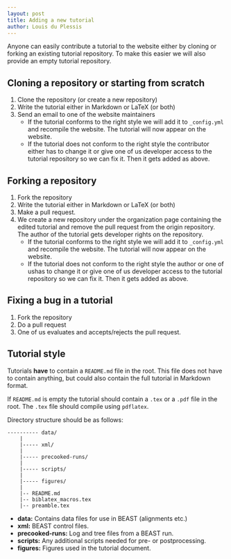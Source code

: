 ```yaml
---
layout: post
title: Adding a new tutorial
author: Louis du Plessis
---
```


Anyone can easily contribute a tutorial to the website either by cloning or forking an existing tutorial repository. To make this easier we will also provide an empty tutorial repository.

## Cloning a repository or starting from scratch
1. Clone the repository (or create a new repository)
1. Write the tutorial either in Markdown or LaTeX (or both)
1. Send an email to one of the website maintainers
	- If the tutorial conforms to the right style we will add it to `_config.yml` and recompile the website. The tutorial will now appear on the website. 
	- If the tutorial does not conform to the right style the contributor either has to change it or give one of us developer access to the tutorial repository so we can fix it. Then it gets added as above.


## Forking a repository
1. Fork the repository
1. Write the tutorial either in Markdown or LaTeX (or both)
1. Make a pull request. 
1. We create a new repository under the organization page containing the edited tutorial and remove the pull request from the origin repository. The author of the tutorial gets developer rights on the repository.
	- If the tutorial conforms to the right style we will add it to `_config.yml` and recompile the website. The tutorial will now appear on the website. 
	- If the tutorial does not conform to the right style the author or one of ushas to change it or give one of us developer access to the tutorial repository so we can fix it. Then it gets added as above.


## Fixing a bug in a tutorial
1. Fork the repository
1. Do a pull request
1. One of us evaluates and accepts/rejects the pull request.


## Tutorial style
Tutorials **have** to contain a `README.md` file in the root. This file does not have to contain anything, but could also contain the full tutorial in Markdown format. 

If `README.md` is empty the tutorial should contain a `.tex`  or a `.pdf` file in the root. The `.tex` file should compile using `pdflatex`. 

Directory structure should be as follows:

```
---------- data/
	|
	|----- xml/
	|
	|----- precooked-runs/
	|
	|----- scripts/
	|
	|----- figures/
	|
	|-- README.md
	|-- biblatex_macros.tex
	|-- preamble.tex

```

- **data:** Contains data files for use in BEAST (alignments etc.)
- **xml:** BEAST control files.
- **precooked-runs:** Log and tree files from a BEAST run.
- **scripts:** Any additional scripts needed for pre- or postprocessing.
- **figures:** Figures used in the tutorial document.
